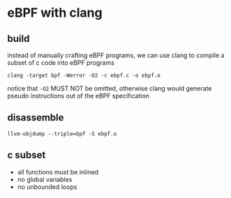 # eBPF with clang

## build
instead of manually crafting eBPF programs, we can use clang to compile a subset of c code into eBPF programs  

    clang -target bpf -Werror -O2 -c ebpf.c -o ebpf.o

notice that `-O2` MUST NOT be omitted, otherwise clang would generate pseudo instructions out of the eBPF specification  

## disassemble

    llvm-objdump --triple=bpf -S ebpf.o

## c subset

- all functions must be inlined
- no global variables
- no unbounded loops
